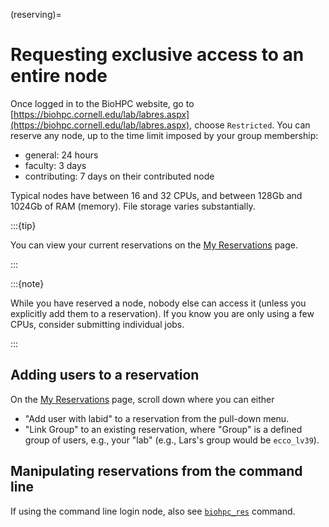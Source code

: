(reserving)=
# Requesting exclusive access to an entire node

Once logged in to the BioHPC website, go to [https://biohpc.cornell.edu/lab/labres.aspx](https://biohpc.cornell.edu/lab/labres.aspx), choose `Restricted`. You can reserve any node, up to the time limit imposed by your group membership:

- general: 24 hours
- faculty: 3 days
- contributing: 7 days on their contributed node

Typical nodes have between 16 and 32 CPUs, and between 128Gb and 1024Gb of RAM (memory). File storage varies substantially.

:::{tip}

You can view your current reservations on the [My Reservations](https://biohpc.cornell.edu/lab/labresman.aspx) page.

:::


:::{note}

While you have reserved a node, nobody else can access it (unless you explicitly add them to a reservation). If you know you are only using a few CPUs, consider submitting individual jobs.

:::

## Adding users to a reservation

On the [My Reservations](https://biohpc.cornell.edu/lab/labresman.aspx) page, scroll down where you can either

- "Add user with labid" to a reservation from the pull-down menu.
- "Link Group" to an existing reservation, where "Group" is a defined group of users, e.g., your "lab" (e.g., Lars's group would be `ecco_lv39`).

## Manipulating reservations from the command line

If using the command line login node, also see [`biohpc_res`](biohpcres) command.
